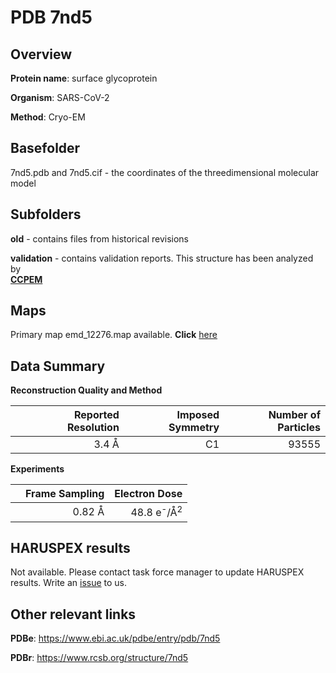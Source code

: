 # PDB 7nd5

## Overview

**Protein name**: surface glycoprotein

**Organism**: SARS-CoV-2

**Method**: Cryo-EM



## Basefolder

7nd5.pdb and 7nd5.cif - the coordinates of the threedimensional molecular model

## Subfolders



**old** - contains files from historical revisions

**validation** - contains validation reports. This structure has been analyzed by <br>     [**CCPEM**](https://github.com/thorn-lab/coronavirus_structural_task_force/tree/master/pdb/surface_glycoprotein/SARS-CoV-2/7nd5/validation/ccpem-validation)



## Maps

Primary map emd_12276.map available. **Click** [here](http://ftp.wwpdb.org/pub/emdb/structures/EMD-12276/map/) 

## Data Summary
**Reconstruction Quality and Method**

|   | Reported Resolution | Imposed Symmetry | Number of Particles |
|---|-------------:|----------------:|--------------:|
|   |3.4 Å|C1|93555|

**Experiments**

|   | Frame Sampling | Electron Dose |
|---|-------------:|----------------:|
|   |0.82 Å|48.8 e<sup>-</sup>/Å<sup>2</sup>|

## HARUSPEX results

Not available. Please contact task force manager to update HARUSPEX results. Write an [issue](https://github.com/thorn-lab/coronavirus_structural_task_force/issues) to us.

## Other relevant links 
**PDBe**:  https://www.ebi.ac.uk/pdbe/entry/pdb/7nd5
 
**PDBr**: https://www.rcsb.org/structure/7nd5 
